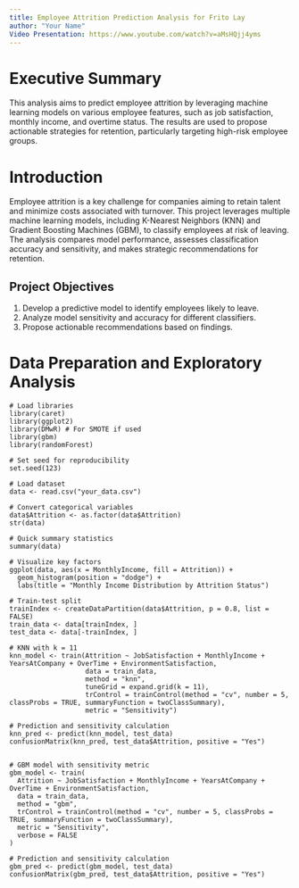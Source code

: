 ```yaml
---
title: Employee Attrition Prediction Analysis for Frito Lay
author: "Your Name"
Video Presentation: https://www.youtube.com/watch?v=aMsHQjj4yms
---
```


# Executive Summary
This analysis aims to predict employee attrition by leveraging machine learning models on various employee features, such as job satisfaction, monthly income, and overtime status. The results are used to propose actionable strategies for retention, particularly targeting high-risk employee groups.

# Introduction
Employee attrition is a key challenge for companies aiming to retain talent and minimize costs associated with turnover. This project leverages multiple machine learning models, including K-Nearest Neighbors (KNN) and Gradient Boosting Machines (GBM), to classify employees at risk of leaving. The analysis compares model performance, assesses classification accuracy and sensitivity, and makes strategic recommendations for retention.

## Project Objectives
1. Develop a predictive model to identify employees likely to leave.
2. Analyze model sensitivity and accuracy for different classifiers.
3. Propose actionable recommendations based on findings.

# Data Preparation and Exploratory Analysis
```{r setup, include=FALSE}
# Load libraries
library(caret)
library(ggplot2)
library(DMwR) # For SMOTE if used
library(gbm)
library(randomForest)

# Set seed for reproducibility
set.seed(123)

# Load dataset
data <- read.csv("your_data.csv")

# Convert categorical variables
data$Attrition <- as.factor(data$Attrition)
str(data)

# Quick summary statistics
summary(data)

# Visualize key factors
ggplot(data, aes(x = MonthlyIncome, fill = Attrition)) +
  geom_histogram(position = "dodge") +
  labs(title = "Monthly Income Distribution by Attrition Status")

# Train-test split
trainIndex <- createDataPartition(data$Attrition, p = 0.8, list = FALSE)
train_data <- data[trainIndex, ]
test_data <- data[-trainIndex, ]

# KNN with k = 11
knn_model <- train(Attrition ~ JobSatisfaction + MonthlyIncome + YearsAtCompany + OverTime + EnvironmentSatisfaction,
                   data = train_data,
                   method = "knn",
                   tuneGrid = expand.grid(k = 11),
                   trControl = trainControl(method = "cv", number = 5, classProbs = TRUE, summaryFunction = twoClassSummary),
                   metric = "Sensitivity")

# Prediction and sensitivity calculation
knn_pred <- predict(knn_model, test_data)
confusionMatrix(knn_pred, test_data$Attrition, positive = "Yes")


# GBM model with sensitivity metric
gbm_model <- train(
  Attrition ~ JobSatisfaction + MonthlyIncome + YearsAtCompany + OverTime + EnvironmentSatisfaction,
  data = train_data,
  method = "gbm",
  trControl = trainControl(method = "cv", number = 5, classProbs = TRUE, summaryFunction = twoClassSummary),
  metric = "Sensitivity",
  verbose = FALSE
)

# Prediction and sensitivity calculation
gbm_pred <- predict(gbm_model, test_data)
confusionMatrix(gbm_pred, test_data$Attrition, positive = "Yes")

